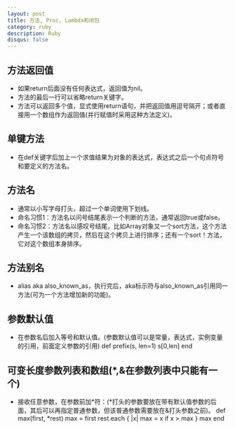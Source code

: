 ```yaml
---
layout: post
title: 方法, Proc, Lambda和闭包
category: ruby
description: Ruby
disqus: false
---
```


## 方法返回值
* 如果return后面没有任何表达式，返回值为nil。
* 方法的最后一行可以省略return关键字。
* 方法可以返回多个值，显式使用return语句，并把返回值用逗号隔开；或者直接用一个数组作为返回值(并行赋值时采用这种方法定义)。


## 单键方法
* 在def关键字后加上一个求值结果为对象的表达式，表达式之后一个句点符号和要定义的方法名。


## 方法名
* 通常以小写字母打头，超过一个单词使用下划线。
* 命名习惯1：方法名以问号结尾表示一个判断的方法，通常返回true或false。
* 命名习惯2：方法名以感叹号结尾，比如Array对象又一个sort方法，这个方法产生一个该数组的拷贝，然后在这个拷贝上进行排序；还有一个sort！方法，它对这个数组本身排序。


## 方法别名
* alias aka also_known_as，执行完后，aka标示符与also_known_as引用同一方法(可为一个方法增加新的功能)。


## 参数默认值
* 在参数名后加入等号和默认值。(参数默认值可以是常量，表达式，实例变量的引用，前面定义参数的引用)
	def prefix(s, len=1)
		s[0,len]
	end


## 可变长度参数列表和数组(*,&在参数列表中只能有一个)
* 接收任意参数，在参数前加*符：(*打头的参数要放在带有默认值参数的后面，其后可以再指定普通参数，但该普通参数需要放在&打头参数之前)。
	def max(first, *rest)
		max = first
		rest.each { |x| max = x if x > max }
		max
	end























